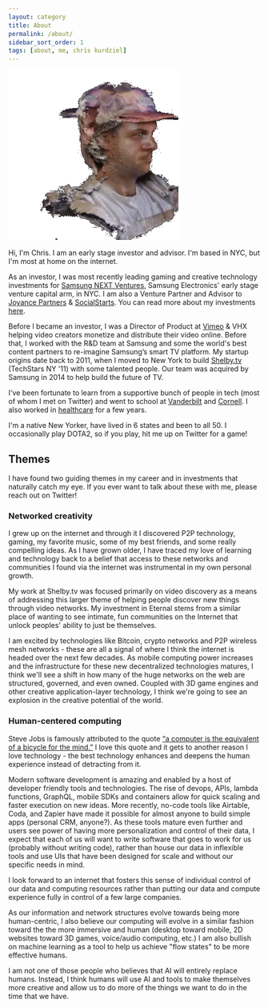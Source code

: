 ```yaml
---
layout: category
title: About
permalink: /about/
sidebar_sort_order: 1
tags: [about, me, chris kurdziel]
---
```

![Me](images/avatar.gif)

Hi, I'm Chris. I am an early stage investor and advisor. I'm based in NYC, but I'm most at home on the internet.

As an investor, I was most recently leading gaming and creative technology investments for [Samsung NEXT Ventures][0], Samsung Electronics' early stage venture capital arm, in NYC. I am also a Venture Partner and Advisor to [Joyance Partners][1] & [SocialStarts](http://socialstarts.com). You can read more about my investments [here][8].

Before I became an investor, I was a Director of Product at [Vimeo][2] & VHX helping video creators monetize and distribute their video online. Before that, I worked with the R&D team at Samsung and some the world's best content partners to re-imagine Samsung’s smart TV platform. My startup origins date back to 2011, when I moved to New York to build [Shelby.tv][3] (TechStars NY '11) with some talented people. Our team was acquired by Samsung in 2014 to help build the future of TV.

I've been fortunate to learn from a supportive bunch of people in tech (most of whom I met on Twitter) and went to school at [Vanderbilt][4] and [Cornell][5]. I also worked in [healthcare][7] for a few years.

I'm a native New Yorker, have lived in 6 states and been to all 50. I occasionally play DOTA2, so if you play, hit me up on Twitter for a game!

## Themes

I have found two guiding themes in my career and in investments that naturally catch my eye. If you ever want to talk about these with me, please reach out on Twitter!

### Networked creativity
I grew up on the internet and through it I discovered P2P technology, gaming, my favorite music, some of my best friends, and some really compelling ideas. As I have grown older, I have traced my love of learning and technology back to a belief that access to these networks and communities I found via the internet was instrumental in my own personal growth.

My work at Shelby.tv was focused primarily on video discovery as a means of addressing this larger theme of helping people discover new things through video networks. My investment in Eternal stems from a similar place of wanting to see intimate, fun communities on the Internet that unlock peoples' ability to just be themselves.

I am excited by technologies like Bitcoin, crypto networks and P2P wireless mesh networks - these are all a signal of where I think the internet is headed over the next few decades. As mobile computing power increases and the infrastructure for these new decentralized technologies matures, I think we'll see a shift in how many of the huge networks on the web are structured, governed, and even owned. Coupled with 3D game engines and other creative application-layer technology, I think we're going to see an explosion in the creative potential of the world.

### Human-centered computing
Steve Jobs is famously attributed to the quote [“a computer is the equivalent of a bicycle for the mind.”][9] I love this quote and it gets to another reason I love technology - the best technology enhances and deepens the human experience instead of detracting from it.

Modern software development is amazing and enabled by a host of developer friendly tools and technologies. The rise of devops, APIs, lambda functions, GraphQL, mobile SDKs and containers allow for quick scaling and faster execution on new ideas. More recently, no-code tools like Airtable, Coda, and Zapier have made it possible for almost anyone to build simple apps (personal CRM, anyone?). As these tools mature even further and users see power of having more personalization and control of their data, I expect that each of us will want to write software that goes to work for us (probably without writing code), rather than house our data in inflexible tools and use UIs that have been designed for scale and without our specific needs in mind.

I look forward to an internet that fosters this sense of individual control of our data and computing resources rather than putting our data and compute experience fully in control of a few large companies.

As our information and network structures evolve towards being more human-centric, I also believe our computing will evolve in a similar fashion toward the the more immersive and human (desktop toward mobile, 2D websites toward 3D games, voice/audio computing, etc.) I am also bullish on machine learning as a tool to help us achieve "flow states" to be more effective humans.

I am not one of those people who believes that AI will entirely replace humans. Instead, I think humans will use AI and tools to make themselves more creative and allow us to do more of the things we want to do in the time that we have.

[0]:  https://samsungnext.com/ventures/
[1]:	http://joyancepartners.com
[2]:	http://vimeo.com
[3]:	http://shelby.tv
[4]:	http://engineering.vanderbilt.edu/
[5]:	http://www.johnson.cornell.edu/
[6]:	http://www.brventurefund.com/
[7]:	http://www.mckesson.com/
[8]:    https://chriskurdziel.com/category/investments.html
[9]:	https://www.youtube.com/watch?v=ob_GX50Za6c

